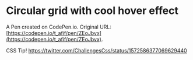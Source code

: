 # Circular grid with cool hover effect

A Pen created on CodePen.io. Original URL: [https://codepen.io/t_afif/pen/ZEoJbvx](https://codepen.io/t_afif/pen/ZEoJbvx).

CSS Tip!
https://twitter.com/ChallengesCss/status/1572586377069629440